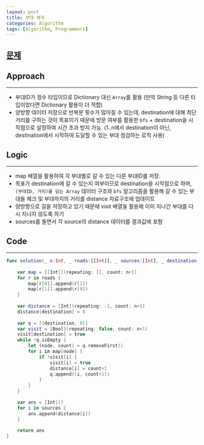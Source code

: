 ```yaml
---
layout: post
title: 부대 복귀
categories: Algorithm
tags: [Algorithm, Programmers]
---
```


## [문제](https://school.programmers.co.kr/learn/courses/30/lessons/132266)

## Approach
---
+ 부대ID가 정수 타입이므로 Dictionary 대신 `Array`를 활용 (만약 String 등 다른 타입이었다면 Dictionary 활용이 더 적합)
+ 양방향 데이터 저장으로 반복문 횟수가 많아질 수 있는데, destination에 대해 최단 거리를 구하는 것이 목표이기 때문에 방문 여부를 활용한 `bfs` + destination을 시작점으로 설정하여 시간 초과 방지 가능. (1..n에서 destination이 아닌, destination에서 시작하여 도달할 수 있는 부대 점검하는 로직 사용)


## Logic
---
+ map 배열을 활용하여 각 부대별로 갈 수 있는 다른 부대ID를 저장. 
+ 목표가 destination에 갈 수 있는지 여부이므로 destination을 시작점으로 하며, `(부대ID, 거리)를 담는 Array` 데이터 구조와 `bfs` 알고리즘을 활용해 갈 수 있는 부대들 체크 및 부대까지의 거리를 distance 자료구조에 업데이트
+ 양방향으로 길을 저장하고 있기 때문에 visit 배열을 활용해 이미 지나간 부대를 다시 지나지 않도록 하기
+ sources를 돌면서 각 source의 distance 데이터를 결과값에 포함

## Code
---

``` swift
func solution(_ n:Int, _ roads:[[Int]], _ sources:[Int], _ destination:Int) -> [Int] {
    
    var map = [[Int]](repeating: [], count: n+1)
    for r in roads {
        map[r[0]].append(r[1])
        map[r[1]].append(r[0])
    }
    
    var distance = [Int](repeating: -1, count: n+1)
    distance[destination] = 0
    
    var q = [(destination, 0)]
    var visit = [Bool](repeating: false, count: n+1)
    visit[destination] = true
    while !q.isEmpty {
        let (node, count) = q.removeFirst()
        for i in map[node] {
            if !visit[i] {
                visit[i] = true
                distance[i] = count+1
                q.append((i, count+1))
            }
        }
    }
    
    var ans = [Int]()
    for i in sources {
        ans.append(distance[i])
    }
    
    return ans
}
```
